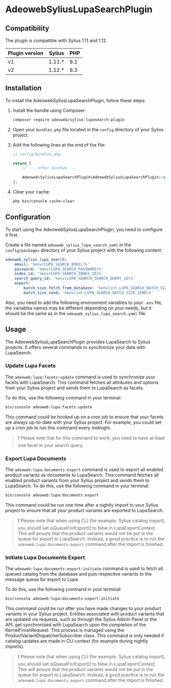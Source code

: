 # AdeowebSyliusLupaSearchPlugin

## Compatibility

The plugin is compatible with Sylius 1.11 and 1.12.

| Plugin version | Sylius | PHP |
|----------------|--------|-----|
| v1             | 1.11.* | 8.1 |
| v2             | 1.12.* | 8.3 |

## Installation

To install the AdeowebSyliusLupaSearchPlugin, follow these steps:

1. Install the bundle using Composer:

    ```bash
    composer require adeoweb/sylius-lupasearch-plugin
    ```

2. Open your `bundles.php` file located in the `config` directory of your Sylius project.

3. Add the following lines at the end of the file:

    ```php
    // config/bundles.php

    return [
        // ... other bundles ...

        Adeoweb\SyliusLupaSearchPlugin\AdeowebSyliusLupaSearchPlugin::class => ['all' => true],
    ];
    ```

4. Clear your cache:

    ```bash
    php bin/console cache:clear
    ```

## Configuration

To start using the AdeowebSyliusLupaSearchPlugin, you need to configure it first.

Create a file named `adeoweb_sylius_lupa_search.yaml` in the `config/packages` directory of your Sylius project with the following content:
```yaml
adeoweb_sylius_lupa_search:
    email: '%env(LUPA_SEARCH_EMAIL)%'
    password: '%env(LUPA_SEARCH_PASSWORD)%'
    index_id: '%env(LUPA_SEARCH_INDEX_ID)%'
    search_query_id: '%env(LUPA_SEARCH_SEARCH_QUERY_ID)%'
    export:
        batch_size_fetch_from_database: '%env(int:LUPA_SEARCH_BATCH_SIZE_FETCH_FROM_DATABASE)%'
        batch_size_send: '%env(int:LUPA_SEARCH_BATCH_SIZE_SEND)%'
```

Also, you need to add the following environment variables to your `.env` file, the variables names may be different depending on your needs,
but it should be the same as in the `adeoweb_sylius_lupa_search.yaml` file.

## Usage

The AdeowebSyliusLupaSearchPlugin provides LupaSearch to Sylius projects. It offers several commands to synchronize your data with LupaSearch.

### Update Lupa Facets

The `adeoweb:lupa:facets:update` command is used to synchronize your facets with LupaSearch. This command fetches all attributes and options from your Sylius project and sends them to LupaSearch as facets.

To do this, use the following command in your terminal:

```bash
bin/console adeoweb:lupa:facets:update
```
This command could be hooked up on a cron job to ensure that your facets are always up-to-date with your Sylius project. For example, you could set up a cron job to run this command every midnight.

>❗ Please note that for this command to work, you need to have at least one facet in your search query.

### Export Lupa Documents

The `adeoweb:lupa:documents:export` command is used to export all enabled product variants as documents to LupaSearch. This command fetches all enabled product variants from your Sylius project and sends them to LupaSearch. To do this, use the following command in your terminal:

```bash
bin/console adeoweb:lupa:documents:export
```

This command could be run one time after a nightly import to your Sylius project to ensure that all your product variants are exported to LupaSearch.

>❗ Please note that when using CLI (for example, Sylius catalog import), you should set isQueueForExport() to false in LupaExportContext. This will ensure that the product variants would not be put in the queue for export to LupaSearch. Instead, a good practice is to run the `adeoweb:lupa:documents:export` command after the import is finished.

### Initiate Lupa Documents Export

The `adeoweb:lupa:documents:export:initiate` command is used to fetch all queued catalog from the database and puts respective variants to the message queue for export to Lupa.

To do this, use the following command in your terminal:
```bash
bin/console adeoweb:lupa:documents:export:initiate
```

This command could be run after you have made changes to your product variants in your Sylius project. Entities associated with product variants that are updated via requests, such as through the Sylius Admin Panel or the API, get synchronized with LupaSearch upon the completion of the KernelFinishRequest. This process is managed using the ProductVariantDispatcherSubscriber class. This command is only needed if catalog updates are made in CLI context (for example during nightly imports).

>❗ Please note that when using CLI (for example, Sylius catalog import), you should set isQueueForExport() to false in LupaExportContext. This will ensure that the product variants would not be put in the queue for export to LupaSearch. Instead, a good practice is to run the `adeoweb:lupa:documents:export` command after the import is finished.
